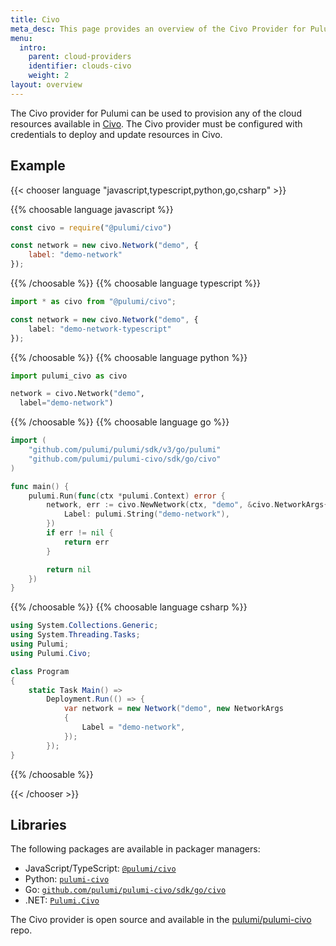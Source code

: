 ```yaml
---
title: Civo
meta_desc: This page provides an overview of the Civo Provider for Pulumi.
menu:
  intro:
    parent: cloud-providers
    identifier: clouds-civo
    weight: 2
layout: overview
---
```


The Civo provider for Pulumi can be used to provision any of the cloud resources available in [Civo](https://www.civo.com/).
The Civo provider must be configured with credentials to deploy and update resources in Civo.

## Example

{{< chooser language "javascript,typescript,python,go,csharp" >}}

{{% choosable language javascript %}}

```javascript
const civo = require("@pulumi/civo")

const network = new civo.Network("demo", {
    label: "demo-network"
});
```

{{% /choosable %}}
{{% choosable language typescript %}}

```typescript
import * as civo from "@pulumi/civo";

const network = new civo.Network("demo", {
    label: "demo-network-typescript"
});

```

{{% /choosable %}}
{{% choosable language python %}}

```python
import pulumi_civo as civo

network = civo.Network("demo",
  label="demo-network")
```

{{% /choosable %}}
{{% choosable language go %}}

```go
import (
	"github.com/pulumi/pulumi/sdk/v3/go/pulumi"
	"github.com/pulumi/pulumi-civo/sdk/go/civo"
)

func main() {
	pulumi.Run(func(ctx *pulumi.Context) error {
		network, err := civo.NewNetwork(ctx, "demo", &civo.NetworkArgs{
			Label: pulumi.String("demo-network"),
		})
		if err != nil {
			return err
		}

		return nil
	})
}

```

{{% /choosable %}}
{{% choosable language csharp %}}

```csharp
using System.Collections.Generic;
using System.Threading.Tasks;
using Pulumi;
using Pulumi.Civo;

class Program
{
    static Task Main() =>
        Deployment.Run(() => {
            var network = new Network("demo", new NetworkArgs
            {
                Label = "demo-network",
            });
        });
}
```

{{% /choosable %}}

{{< /chooser >}}

## Libraries

The following packages are available in packager managers:

* JavaScript/TypeScript: [`@pulumi/civo`](https://www.npmjs.com/package/@pulumi/civo)
* Python: [`pulumi-civo`](https://pypi.org/project/pulumi-civo/)
* Go: [`github.com/pulumi/pulumi-civo/sdk/go/civo`](https://github.com/pulumi/pulumi-civo)
* .NET: [`Pulumi.Civo`](https://www.nuget.org/packages/Pulumi.Civo)

The Civo provider is open source and available in the [pulumi/pulumi-civo](https://github.com/pulumi/pulumi-civo) repo.
